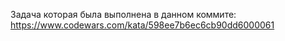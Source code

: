 Задача которая была выполнена в данном коммите: https://www.codewars.com/kata/598ee7b6ec6cb90dd6000061